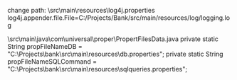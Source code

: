 change path:
\src\main\resources\log4j.properties
log4j.appender.file.File=C:/Projects/Bank/src/main/resources/log/logging.log

\src\main\java\com\universal\proper\PropertFilesData.java
private static String propFileNameDB = "C:\\Projects\\bank\\src\\main\\resources\\db.properties";
private static String propFileNameSQLCommand = "C:\\Projects\\bank\\src\\main\\resources\\sqlqueries.properties";


